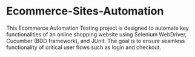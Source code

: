 # Ecommerce-Sites-Automation
This Ecommerce Automation Testing project is designed to automate key functionalities of an online shopping website using Selenium WebDriver, Cucumber (BDD framework), and JUnit. The goal is to ensure seamless functionality of critical user flows such as login and checkout.
